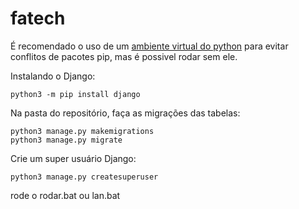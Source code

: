 # fatech

É recomendado o uso de um [ambiente virtual do python](https://developer.mozilla.org/pt-BR/docs/Learn/Server-side/Django/development_environment#usando_django_em_um_ambiente_virtual_python) para evitar conflitos de pacotes pip, mas é possivel rodar sem ele.

Instalando o Django:
```
python3 -m pip install django
```
Na pasta do repositório, faça as migrações das tabelas:
```
python3 manage.py makemigrations
python3 manage.py migrate
````
Crie um super usuário Django:
```
python3 manage.py createsuperuser
```
rode o rodar.bat
ou
lan.bat

